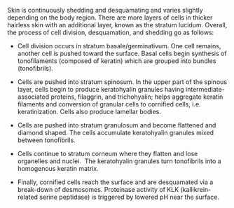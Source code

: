 Skin is continuously shedding and desquamating and varies slightly depending on the body region. There are more layers of cells in thicker hairless skin with an additional layer, known as the stratum lucidum. Overall, the process of cell division, desquamation, and shedding go as follows:

- Cell division occurs in stratum basale/germinativum. One cell remains, another cell is pushed toward the surface. Basal cells begin synthesis of tonofilaments (composed of keratin) which are grouped into bundles (tonofibrils).

- Cells are pushed into stratum spinosum. In the upper part of the spinous layer, cells begin to produce keratohyalin granules having intermediate-associated proteins, filaggrin, and trichohyalin; helps aggregate keratin filaments and conversion of granular cells to cornified cells, i.e. keratinization. Cells also produce lamellar bodies.

- Cells are pushed into stratum granulosum and become flattened and diamond shaped. The cells accumulate keratohyalin granules mixed between tonofibrils.

- Cells continue to stratum corneum where they flatten and lose organelles and nuclei.  The keratohyalin granules turn tonofibrils into a homogenous keratin matrix.

- Finally, cornified cells reach the surface and are desquamated via a break-down of desmosomes. Proteinase activity of KLK (kallikrein-related serine peptidase) is triggered by lowered pH near the surface.